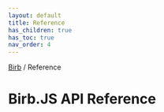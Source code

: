 ```yaml
---
layout: default
title: Reference
has_children: true
has_toc: true
nav_order: 4
---
```


[Birb](/) / Reference

# Birb.JS API Reference
